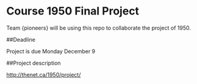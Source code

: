 # Course 1950 Final Project

Team {pioneers} will be using this repo to collaborate the project of 1950.

##Deadline

Project is due Monday December 9

##Project description

http://thenet.ca/1950/project/
